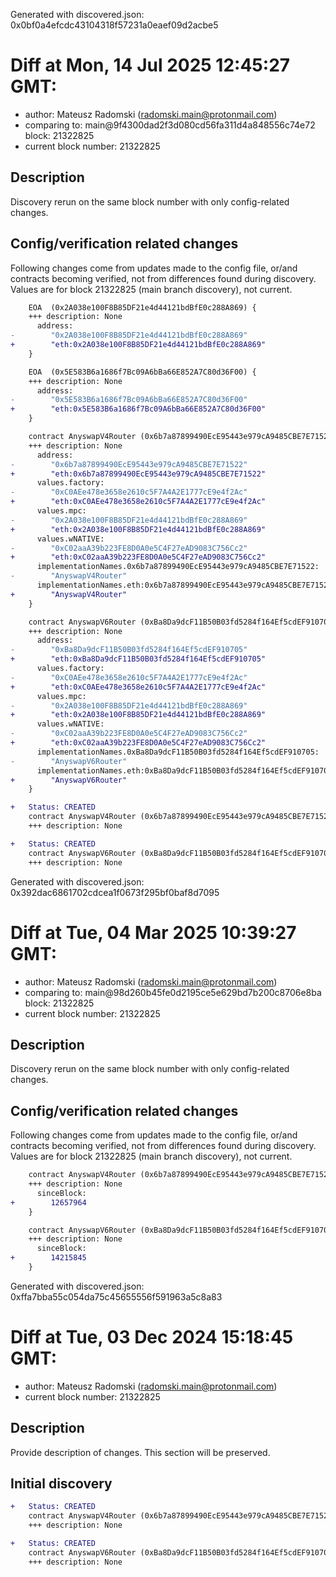 Generated with discovered.json: 0x0bf0a4efcdc43104318f57231a0eaef09d2acbe5

# Diff at Mon, 14 Jul 2025 12:45:27 GMT:

- author: Mateusz Radomski (<radomski.main@protonmail.com>)
- comparing to: main@9f4300dad2f3d080cd56fa311d4a848556c74e72 block: 21322825
- current block number: 21322825

## Description

Discovery rerun on the same block number with only config-related changes.

## Config/verification related changes

Following changes come from updates made to the config file,
or/and contracts becoming verified, not from differences found during
discovery. Values are for block 21322825 (main branch discovery), not current.

```diff
    EOA  (0x2A038e100F8B85DF21e4d44121bdBfE0c288A869) {
    +++ description: None
      address:
-        "0x2A038e100F8B85DF21e4d44121bdBfE0c288A869"
+        "eth:0x2A038e100F8B85DF21e4d44121bdBfE0c288A869"
    }
```

```diff
    EOA  (0x5E583B6a1686f7Bc09A6bBa66E852A7C80d36F00) {
    +++ description: None
      address:
-        "0x5E583B6a1686f7Bc09A6bBa66E852A7C80d36F00"
+        "eth:0x5E583B6a1686f7Bc09A6bBa66E852A7C80d36F00"
    }
```

```diff
    contract AnyswapV4Router (0x6b7a87899490EcE95443e979cA9485CBE7E71522) {
    +++ description: None
      address:
-        "0x6b7a87899490EcE95443e979cA9485CBE7E71522"
+        "eth:0x6b7a87899490EcE95443e979cA9485CBE7E71522"
      values.factory:
-        "0xC0AEe478e3658e2610c5F7A4A2E1777cE9e4f2Ac"
+        "eth:0xC0AEe478e3658e2610c5F7A4A2E1777cE9e4f2Ac"
      values.mpc:
-        "0x2A038e100F8B85DF21e4d44121bdBfE0c288A869"
+        "eth:0x2A038e100F8B85DF21e4d44121bdBfE0c288A869"
      values.wNATIVE:
-        "0xC02aaA39b223FE8D0A0e5C4F27eAD9083C756Cc2"
+        "eth:0xC02aaA39b223FE8D0A0e5C4F27eAD9083C756Cc2"
      implementationNames.0x6b7a87899490EcE95443e979cA9485CBE7E71522:
-        "AnyswapV4Router"
      implementationNames.eth:0x6b7a87899490EcE95443e979cA9485CBE7E71522:
+        "AnyswapV4Router"
    }
```

```diff
    contract AnyswapV6Router (0xBa8Da9dcF11B50B03fd5284f164Ef5cdEF910705) {
    +++ description: None
      address:
-        "0xBa8Da9dcF11B50B03fd5284f164Ef5cdEF910705"
+        "eth:0xBa8Da9dcF11B50B03fd5284f164Ef5cdEF910705"
      values.factory:
-        "0xC0AEe478e3658e2610c5F7A4A2E1777cE9e4f2Ac"
+        "eth:0xC0AEe478e3658e2610c5F7A4A2E1777cE9e4f2Ac"
      values.mpc:
-        "0x2A038e100F8B85DF21e4d44121bdBfE0c288A869"
+        "eth:0x2A038e100F8B85DF21e4d44121bdBfE0c288A869"
      values.wNATIVE:
-        "0xC02aaA39b223FE8D0A0e5C4F27eAD9083C756Cc2"
+        "eth:0xC02aaA39b223FE8D0A0e5C4F27eAD9083C756Cc2"
      implementationNames.0xBa8Da9dcF11B50B03fd5284f164Ef5cdEF910705:
-        "AnyswapV6Router"
      implementationNames.eth:0xBa8Da9dcF11B50B03fd5284f164Ef5cdEF910705:
+        "AnyswapV6Router"
    }
```

```diff
+   Status: CREATED
    contract AnyswapV4Router (0x6b7a87899490EcE95443e979cA9485CBE7E71522)
    +++ description: None
```

```diff
+   Status: CREATED
    contract AnyswapV6Router (0xBa8Da9dcF11B50B03fd5284f164Ef5cdEF910705)
    +++ description: None
```

Generated with discovered.json: 0x392dac6861702cdcea1f0673f295bf0baf8d7095

# Diff at Tue, 04 Mar 2025 10:39:27 GMT:

- author: Mateusz Radomski (<radomski.main@protonmail.com>)
- comparing to: main@98d260b45fe0d2195ce5e629bd7b200c8706e8ba block: 21322825
- current block number: 21322825

## Description

Discovery rerun on the same block number with only config-related changes.

## Config/verification related changes

Following changes come from updates made to the config file,
or/and contracts becoming verified, not from differences found during
discovery. Values are for block 21322825 (main branch discovery), not current.

```diff
    contract AnyswapV4Router (0x6b7a87899490EcE95443e979cA9485CBE7E71522) {
    +++ description: None
      sinceBlock:
+        12657964
    }
```

```diff
    contract AnyswapV6Router (0xBa8Da9dcF11B50B03fd5284f164Ef5cdEF910705) {
    +++ description: None
      sinceBlock:
+        14215845
    }
```

Generated with discovered.json: 0xffa7bba55c054da75c45655556f591963a5c8a83

# Diff at Tue, 03 Dec 2024 15:18:45 GMT:

- author: Mateusz Radomski (<radomski.main@protonmail.com>)
- current block number: 21322825

## Description

Provide description of changes. This section will be preserved.

## Initial discovery

```diff
+   Status: CREATED
    contract AnyswapV4Router (0x6b7a87899490EcE95443e979cA9485CBE7E71522)
    +++ description: None
```

```diff
+   Status: CREATED
    contract AnyswapV6Router (0xBa8Da9dcF11B50B03fd5284f164Ef5cdEF910705)
    +++ description: None
```
